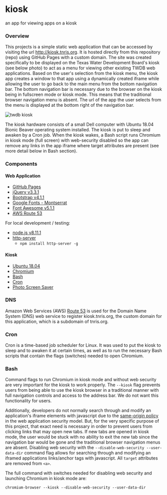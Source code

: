 # **kiosk**
an app for viewing apps on a kiosk

### Overview
This projects is a simple static web application that can be accessed by visiting the url http://kiosk.tnris.org. It is hosted directly from this repository (repo) using GitHub Pages with a custom domain. The site was created specifically to be displayed on the Texas Water Development Board's kiosk (see below photo) to act as a menu for viewing other existing TWDB web applications. Based on the user's selection from the kiosk menu, the kiosk app creates a window to that app using a dynamically created iframe while allowing the user to go back to the main menu from the bottom navigation bar. The bottom navigation bar is necessary due to the browser on the kiosk being in fullscreen mode or kiosk mode. This means that the traditional browser navigation menu is absent. The url of the app the user selects from the menu is displayed at the bottom right of the navigation bar.

![twdb kiosk](https://github.com/TNRIS/kiosk/blob/gh-pages/css/img/kiosk.jpg)

The kiosk hardware consists of a small Dell computer with Ubuntu 18.04 Bionic Beaver operating system installed. The kiosk is put to sleep and awaken by a Cron job. When the kiosk wakes, a Bash script runs Chromium in kiosk mode (full screen) with web-security disabled so the app can remove any links in the app iframe where target attributes are present (see more detail below in Bash section).

### Components
#### Web Application
* [GitHub Pages](https://pages.github.com/)
* [jQuery v3.3.1](https://jquery.com/)
* [Bootstrap v4.1.1](https://getbootstrap.com/)
* [Google Fonts - Montserrat](https://fonts.google.com/specimen/Montserrat)
* [Font Awesome v5.1.1](https://fontawesome.com/)
* [AWS Route 53](https://aws.amazon.com/route53/)

For local development / testing:
* [node.js v8.11.1](https://nodejs.org/en/blog/release/v8.11.1/)
* [http-server](https://www.npmjs.com/package/http-server)
  - `npm install http-server -g`

#### Kiosk
* [Ubuntu 18.04](http://releases.ubuntu.com/releases/18.04/)
* [Chromium](https://www.chromium.org/Home)
* [Bash](https://www.gnu.org/software/bash/)
* [Cron](https://en.wikipedia.org/wiki/Cron)
* [Photo Screen Saver](https://chrome.google.com/webstore/detail/photo-screen-saver/kohpcmlfdjfdggcjmjhhbcbankgmppgc?hl=en-US)

### DNS
Amazon Web Services (AWS) [Route 53](https://aws.amazon.com/documentation/route53/) is used for the Domain Name System (DNS) web service to register kiosk.tnris.org, the custom domain for this application, which is a subdomain of tnris.org.

### Cron
Cron is a time-based job scheduler for Linux. It was used to put the kiosk to sleep and to awaken it at certain times, as well as to run the necessary Bash scripts that contain the flags (switches) needed to open Chromium.

### Bash
Command flags to run Chromium in kiosk mode and without web security are very important for the kiosk to work properly. The `--kiosk` flag prevents users from being able to use the kiosk browser in a traditional manner with full navigation controls and access to the address bar. We do not want this functionality for users.

Additionally, developers do not normally search through and modify an application's iframe elements with javascript due to the [same-origin policy](https://en.wikipedia.org/wiki/Same-origin_policy) in the web application security model. But, for the very specific purpose of this project, that exact need is necessary in order to prevent users from clicking links that may open new tabs. If new tabs are opened in kiosk mode, the user would be stuck with no ability to exit the new tab since the navigation bar would be gone and the traditional browser navigation menus are absent. Disabling web security with the `--disable-web-security --user-data-dir` command flag allows for searching through and modifying an iframed applications links/anchor tags with javascript. All `target` attributes are removed from `<a>`.

The full command with switches needed for disabling web security and launching Chromium in kiosk mode are:

`chromium-browser --kiosk --disable-web-security --user-data-dir`
